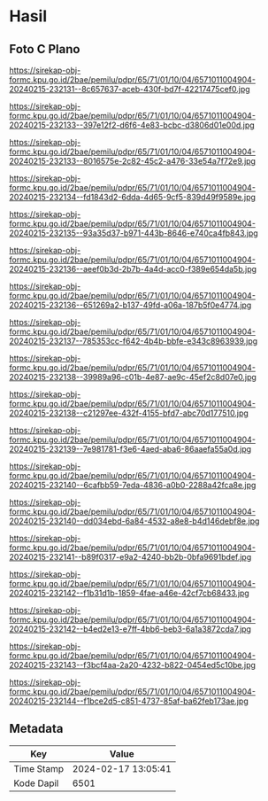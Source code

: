 # Hasil

## Foto C Plano

https://sirekap-obj-formc.kpu.go.id/2bae/pemilu/pdpr/65/71/01/10/04/6571011004904-20240215-232131--8c657637-aceb-430f-bd7f-42217475cef0.jpg

https://sirekap-obj-formc.kpu.go.id/2bae/pemilu/pdpr/65/71/01/10/04/6571011004904-20240215-232133--397e12f2-d6f6-4e83-bcbc-d3806d01e00d.jpg

https://sirekap-obj-formc.kpu.go.id/2bae/pemilu/pdpr/65/71/01/10/04/6571011004904-20240215-232133--8016575e-2c82-45c2-a476-33e54a7f72e9.jpg

https://sirekap-obj-formc.kpu.go.id/2bae/pemilu/pdpr/65/71/01/10/04/6571011004904-20240215-232134--fd1843d2-6dda-4d65-9cf5-839d49f9589e.jpg

https://sirekap-obj-formc.kpu.go.id/2bae/pemilu/pdpr/65/71/01/10/04/6571011004904-20240215-232135--93a35d37-b971-443b-8646-e740ca4fb843.jpg

https://sirekap-obj-formc.kpu.go.id/2bae/pemilu/pdpr/65/71/01/10/04/6571011004904-20240215-232136--aeef0b3d-2b7b-4a4d-acc0-f389e654da5b.jpg

https://sirekap-obj-formc.kpu.go.id/2bae/pemilu/pdpr/65/71/01/10/04/6571011004904-20240215-232136--651269a2-b137-49fd-a06a-187b5f0e4774.jpg

https://sirekap-obj-formc.kpu.go.id/2bae/pemilu/pdpr/65/71/01/10/04/6571011004904-20240215-232137--785353cc-f642-4b4b-bbfe-e343c8963939.jpg

https://sirekap-obj-formc.kpu.go.id/2bae/pemilu/pdpr/65/71/01/10/04/6571011004904-20240215-232138--39989a96-c01b-4e87-ae9c-45ef2c8d07e0.jpg

https://sirekap-obj-formc.kpu.go.id/2bae/pemilu/pdpr/65/71/01/10/04/6571011004904-20240215-232138--c21297ee-432f-4155-bfd7-abc70d177510.jpg

https://sirekap-obj-formc.kpu.go.id/2bae/pemilu/pdpr/65/71/01/10/04/6571011004904-20240215-232139--7e981781-f3e6-4aed-aba6-86aaefa55a0d.jpg

https://sirekap-obj-formc.kpu.go.id/2bae/pemilu/pdpr/65/71/01/10/04/6571011004904-20240215-232140--6cafbb59-7eda-4836-a0b0-2288a42fca8e.jpg

https://sirekap-obj-formc.kpu.go.id/2bae/pemilu/pdpr/65/71/01/10/04/6571011004904-20240215-232140--dd034ebd-6a84-4532-a8e8-b4d146debf8e.jpg

https://sirekap-obj-formc.kpu.go.id/2bae/pemilu/pdpr/65/71/01/10/04/6571011004904-20240215-232141--b89f0317-e9a2-4240-bb2b-0bfa9691bdef.jpg

https://sirekap-obj-formc.kpu.go.id/2bae/pemilu/pdpr/65/71/01/10/04/6571011004904-20240215-232142--f1b31d1b-1859-4fae-a46e-42cf7cb68433.jpg

https://sirekap-obj-formc.kpu.go.id/2bae/pemilu/pdpr/65/71/01/10/04/6571011004904-20240215-232142--b4ed2e13-e7ff-4bb6-beb3-6a1a3872cda7.jpg

https://sirekap-obj-formc.kpu.go.id/2bae/pemilu/pdpr/65/71/01/10/04/6571011004904-20240215-232143--f3bcf4aa-2a20-4232-b822-0454ed5c10be.jpg

https://sirekap-obj-formc.kpu.go.id/2bae/pemilu/pdpr/65/71/01/10/04/6571011004904-20240215-232144--f1bce2d5-c851-4737-85af-ba62feb173ae.jpg


## Metadata

| Key        | Value               |
| ---------- | ------------------- |
| Time Stamp | 2024-02-17 13:05:41 |
| Kode Dapil | 6501                |



